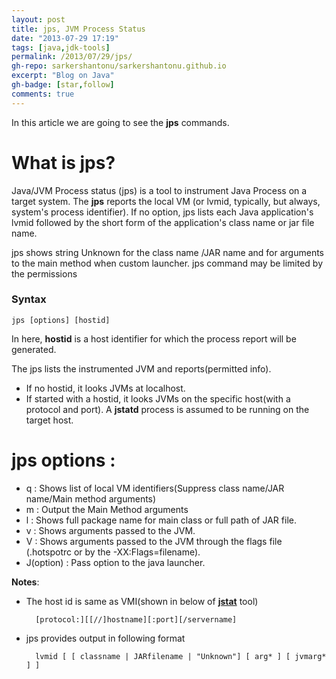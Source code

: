 ```yaml
---
layout: post
title: jps, JVM Process Status 
date: "2013-07-29 17:19"
tags: [java,jdk-tools]
permalink: /2013/07/29/jps/
gh-repo: sarkershantonu/sarkershantonu.github.io
excerpt: "Blog on Java"
gh-badge: [star,follow]
comments: true
---
```

In this article we are going to see the **jps** commands. 

# What is jps?
Java/JVM Process status (jps) is a tool to instrument Java Process on a target system. The **jps** reports the local VM (or lvmid, typically, but always, system's process identifier). If no option, jps lists each Java application's lvmid followed by the short form of the application's class name or jar file name. 

jps shows string Unknown for the class name /JAR name and for arguments to the main method when custom launcher. jps command may be limited by the permissions

### Syntax

    jps [options] [hostid]

In here, **hostid** is a host identifier for which the process report will be generated.

The jps lists the instrumented JVM and reports(permitted info).
- If no hostid, it looks JVMs at localhost.
- If started with a hostid, it looks JVMs on the specific host(with a protocol and port). A **jstatd** process is assumed to be running on the target host.


# jps options : 
- q : Shows list of local VM identifiers(Suppress class name/JAR name/Main method arguments)
- m : Output the Main Method arguments
- l : Shows full package name for main class or full path of JAR file.
- v : Shows arguments passed to the JVM.
- V : Shows arguments passed to the JVM through the flags file (.hotspotrc or by the -XX:Flags=filename).
- J(option) : Pass option to the java launcher.

**Notes**:
- The host id is same as VMI(shown in below of  [**jstat**](http://shantonusarker.blogspot.com/2013/07/jstat-java-JVM-Monitoring.html) tool) 

        [protocol:][[//]hostname][:port][/servername]

- jps provides output in following format 

        lvmid [ [ classname | JARfilename | "Unknown"] [ arg* ] [ jvmarg* ] ]


